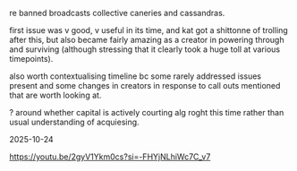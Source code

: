 re banned broadcasts collective caneries and cassandras.  

first issue was v good, v useful in its time, and kat got a shittonne of trolling after this, but also became fairly amazing as a creator in powering through and surviving (although stressing that it clearly took a huge toll at various timepoints).  

also worth contextualising timeline bc some rarely addressed issues present and some changes in creators in response to call outs mentioned that are worth looking at.  

? around whether capital is actively courting alg roght this time rather than usual understanding of acquiesing.  

2025-10-24  

https://youtu.be/2gyV1Ykm0cs?si=-FHYjNLhiWc7C_v7 

